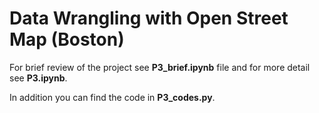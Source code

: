 # Data Wrangling with Open Street Map (Boston)

For brief review of the project see **P3_brief.ipynb** file and for more detail see **P3.ipynb**.

In addition you can find the code in **P3_codes.py**.
